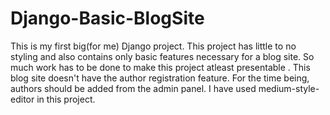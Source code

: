# Django-Basic-BlogSite

This is my first big(for me) Django project.
This project has little to no styling and also contains only basic features necessary for a blog site.
So much work has to be done to make this project atleast presentable .
This blog site doesn't have the author registration feature. For the time being, authors should be added from the admin panel.
I have used medium-style-editor in this project.

